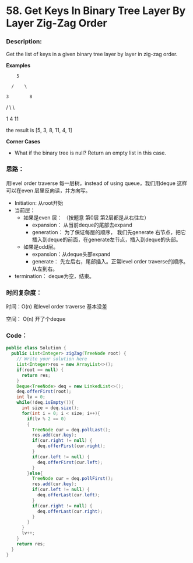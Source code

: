# 58. Get Keys In Binary Tree Layer By Layer Zig-Zag Order

### Description:

Get the list of keys in a given binary tree layer by layer in zig-zag order.

**Examples**

        5

      /    \

    3        8

  /   \        \

 1     4        11

the result is \[5, 3, 8, 11, 4, 1\]

**Corner Cases**

* What if the binary tree is null? Return an empty list in this case.

### 思路：

用level order traverse 每一层树，instead of using queue，我们用deque 这样可以在even 层里反向读，并方向写。

* Initiation: 从root开始
* 当前层： 
  * 如果是even 层： （按题意 第0层 第2层都是从右往左）
    * expansion： 从当前deque的尾部去expand 
    * generation： 为了保证每层的顺序， 我们先generate 右节点，把它插入到deque的前面，在generate左节点，插入到deque的头部。
  * 如果是odd层。
    * expansion：从deque头部expand
    * generate： 先左后右，尾部插入。正常level order traverse的顺序。 从左到右。
* termination： deque为空，结束。

### 时间复杂度：

时间：O\(n\) 和level order traverse 基本没差

空间： O\(n\) 开了个deque

### Code：

```java
public class Solution {
  public List<Integer> zigZag(TreeNode root) {
    // Write your solution here
    List<Integer>res = new ArrayList<>();
    if(root == null) {
      return res;
    }
    Deque<TreeNode> deq = new LinkedList<>();
    deq.offerFirst(root);
    int lv = 0;
    while(!deq.isEmpty()){
      int size = deq.size();
      for(int i = 0; i < size; i++){
        if(lv % 2 == 0) 
        {
          TreeNode cur = deq.pollLast();
          res.add(cur.key);
          if(cur.right != null) {
            deq.offerFirst(cur.right);
          }
          if(cur.left != null) {
            deq.offerFirst(cur.left);
          }
        }else{
          TreeNode cur = deq.pollFirst();
          res.add(cur.key);
          if(cur.left != null) {
            deq.offerLast(cur.left);
          }
          if(cur.right != null) {
            deq.offerLast(cur.right);
          }
        }
      }
      lv++;
    }
    return res;
  }
}

```

